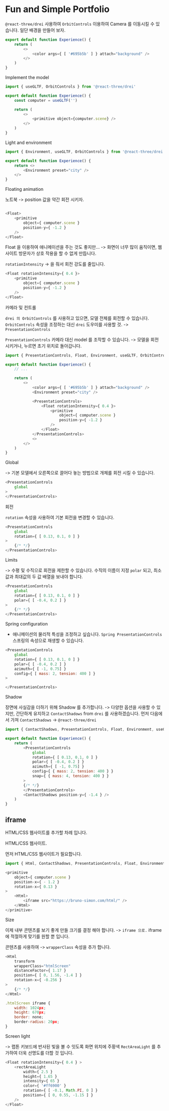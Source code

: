 # Fun and Simple Portfolio

`@react-three/drei` 사용하여 `OrbitControls` 이용하여 Camera 를 이동시킬 수 있습니다.
일단 배경을 만들어 보자.

``` javascript
export default function Experience() {
    return (
        <>
            <color args={ [ '#695b5b' ] } attach="background" />
        </>
    )
}
```

Implement the model 

``` javascript
import { useGLTF, OrbitControls } from '@react-three/drei'

export default function Experience() {
    const computer = useGLTF('')

    return (
        <>
            <primitive object={computer.scene} />
        </>
    )
}
```



Light and environment 

``` javascript
import { Environment, useGLTF, OrbitControls } from '@react-three/drei'

export default function Experience() {
    return <>
        <Environment preset="city" />
    </>     
}
```


Floating animation 

노트북 -> position 값을 약간 회전 시키자.

``` javascript

<Float>
    <primitive  
        object={ computer.scene }
        position-y={ -1.2 }
    />
</Float>
```

Float 을 이용하여 애니메이션을 주는 것도 좋지만...
-> 화면이 너무 많이 움직이면, 웹사이트 방문자가 상호 작용을 할 수 없게 만듭니다.

`rotationIntensity` -> 을 줘서 회전 강도를 줄입니다. 

``` javascript
<Float rotationIntensity={ 0.4 }>
    <primitive
        object={ computer.scene }
        position-y={ -1.2 }
    />
</Float>
```


카메라 및 컨트롤 

`drei 의 OrbitControls` 를 사용하고 있으면, 모델 전체를 회전할 수 있습니다.
`OrbitControls` 속성을 조정하는 대신 `drei` 도우미를 사용할 것. -> `PresentationControls`

`PresentationControls` 카메라 대신 model 를 조작할 수 있습니다. -> 모델을 회전 시키거나, 누르면 초기 위치로 돌아갑니다.


``` javascript
import { PresentationControls, Float, Environment, useGLTF, OrbitControls } from '@react-three/drei'

export default function Experience() {
    // ...

    return (
        <>
            <color args={ [ '#695b5b' ] } attach="background" />
            <Environment preset="city" />

            <PresentationControls>
                <Float rotationIntensity={ 0.4 }>
                    <primitive
                        object={ computer.scene }
                        position-y={ -1.2 }
                    />
                </Float>
            </PresentationControls>
            <>
        </>
    )
}
```




Global

-> 기본 모델에서 오른쪽으로 끌어다 놓는 방법으로 개체를 회전 시킬 수 있습니다.

``` javascript
<PresentationControls 
    global 
>
</PresentationControls>
```



회전 

`rotation` 속성을 사용하여 기본 회전을 변경할 수 있습니다.

``` javascript
<PresentationControls
    global
    rotation={ [ 0.13, 0.1, 0 ] }
>
    {/* */}
</PresentationControls>
```


Limits
 
-> 수평 및 수직으로 회전을 제한할 수 있습니다.
수직의 이름이 지정 `polar` 되고, 최소값과 최대값의 두 값 배열을 보내야 합니다.

``` javascript
<PresentationControls
    global
    rotation={ [ 0.13, 0.1, 0 ] }
    polar={ [ -0.4, 0.2 ] }
>
    {/* */}
</PresentationControls>
```


Spring configuration

- 애니메이션의 물리적 특성을 조정하고 싶습니다.
`Spring PresentationControls` 스프링의 속성으로 재생할 수 있습니다.

``` javascript
<PresentationControls
    global
    rotation={ [ 0.13, 0.1, 0 ] }
    polar={ [ -0.4, 0.2 ] }
    azimuth={ [ -1, 0.75] }
    config={ [ mass: 2, tension: 400 ] }
>

</PresentationControls>
```




Shadow 

장면에 사실감을 더하기 위해 Shadow 를 추가합니다.
-> 다양한 옵션을 사용할 수 있지만, 간단하게 유지하고 `ContactShadows` from `drei` 를 사용하겠습니다.
먼저 다음에서 가져 `ContactShadows` -> `@react-three/drei`

``` javascript
import { ContactShadows, PresentationControls, Float, Environment, useGLTF } from '@react-three/drei'

export default function Experience() {
    return (
        <PresentationControls
            global
            rotation={ [ 0.13, 0.1, 0 ] }
            polar={ [ -0.4, 0.2 ] }
            azimuth={ [ -1, 0.75] }
            config={ { mass: 2, tension: 400 } }
            snap={ { mass: 4, tension: 400 } }
        >
        {/* */} 
        </PresentationControls>
        <ContactShadows position-y={ -1.4 } />
    )
}
```





## iframe 

HTML/CSS 웹사이트를 추가할 차례 입니다.


HTML/CSS 웹사이트.

먼저 HTML/CSS 웹사이트가 필요합니다.

``` javascript
import { Html, ContactShadows, PresentationControls, Float, Environment, useGLTF } from '@react-three/drei'

<primitive
    object={ computer.scene }
    position-x={ - 1.2 }
    rotation-x={ 0.13 }
>
    <Html>
        <iframe src="https://bruno-simon.com/html/" />
    </Html>
</primitive>
```



Size 

이제 내부 콘텐츠를 보기 좋게 만들 크기를 결정 해야 합니다. -> `iframe 으로.`
iframe 에 적절하게 맞기를 원할 뿐 입니다.

콘텐츠를 사용하여 -> `wrapperClass` 속성을 추가 합니다. 

``` javascript
<Html
    transform
    wrapperClass="htmlScreen"
    distanceFactor={ 1.17 }
    position={ [ 0, 1.56, -1.4 ] }
    rotation-x={ -0.256 }
>
    {/* */}
</Html>
```

``` javascript
.htmlScreen iframe {
    width: 1024px;
    height: 670px;
    border: none;
    border-radius: 20px;
}
```



Screen light 

-> 랩톤 키보드에 반사된 빛을 볼 수 잇도록 화면 위치에 주황색 `RectAreaLight` 를 추가하여 더욱 선명도를 더할 것 입니다.

``` javascript
<Float rotationIntensity={ 0.4 } >
    <rectAreaLight
        width={ 2.5 }
        height={ 1.65 }
        intensity={ 65 }
        color={ '#ff6900' }
        rotation={ [ -0.1, Math.PI, 0 ] }
        position={ [ 0, 0.55, -1.15 ] }
    />
</Float>
```